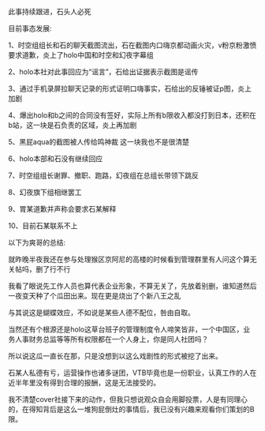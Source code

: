 此事持续跟进，石头人必死

目前事态发展:

1、时空组组长和石的聊天截图流出，石在截图内口嗨京都动画火灾，v粉京粉激愤要求道歉，炎上了holo中国和时空和幻夜字幕组

2、holo本社对此事回应为“谣言”，石给出证据表示截图是谣传

3、通过手机录屏拉聊天记录的形式证明口嗨事实，石给出的反锤被证p图，炎上加剧

4、爆出holo和b之间的合同没有签好，实际上所有b限收入都没打到日本，还积在b站，这一块是石负责的区域，炎上再加剧

5、黑屁aqua的截图被人传给鸣神裁 这一块我也不是很清楚 

6、holo本部和石没有继续回应

7、时空组组长谢罪、撤职、跑路，幻夜组在总组长带领下跳反

8、幻夜旗下组相继罢工

9、胃某道歉并声称会要求石某解释

10、目前石某联系不上

以下为爽哥的总结:

就昨晚半夜我还在参与处理猴区京阿尼的高楼的时候看到管理群里有人问这个算无关帖吗，删了行不行

我看了眼说先工作人员也算代表企业形象，不算无关了，先放着别删，谁知道然后一夜变天种了个瓜田出来。现在更是烧出了个新八王之乱

与其说这是蝴蝶效应，不如说是某些人德不配位，咎由自取。

当然还有个根源还是holo这草台班子的管理制度令人啼笑皆非，一个中国区，业务人事财务总监等等所有权限都在一个人身上，你是同人社团吗？

所以说这瓜一直长在那，只是没想到以这么戏剧性的形式被挖了出来。

石某人私德有亏，运营操作也诸多谜团，VTB毕竟也是一份职业，认真工作的人在近半年里没有得到合理的报酬，这是无法接受的。

我不清楚cover社接下来的动作，但我只想说观众自会用脚投票，人是有同理心的，在得知背后是这么一堆狗屁倒灶的事情后，我已没有兴趣来观看你们策划的B限。 

